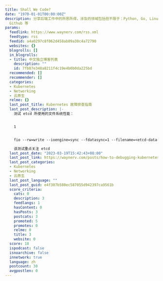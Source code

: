 ```yaml
---
title: Shall We Code?
date: "1970-01-01T00:00:00Z"
description: 分享后端工作中的所思所得，涉及的领域包括但不限于：Python, Go, Linux, Kubernetes, Container, Git,
  Github 等
params:
  feedlink: https://www.waynerv.com/rss.xml
  feedtype: rss
  feedid: a4a0297c8f062d458ab09a30c4a72790
  websites: {}
  blogrolls: []
  in_blogrolls:
  - title: 中文独立博客列表
    description: ""
    id: 7fb87e348a8211f4c19e4b0b0da225bd
  recommended: []
  recommender: []
  categories:
  - Kubernetes
  - Networking
  - 云原生
  relme: {}
  last_post_title: Kubernetes 故障排查指南
  last_post_description: |-
    测试 etcd 所使用的文件系统性能：


    1


    fio --rw=write --ioengine=sync --fdatasync=1 --filename=<etcd-data-dir>/iotest --size=22m --bs=2300 --name=etcdio-bench

    该测试重点关注 etcd
  last_post_date: "2023-03-19T15:42:43+08:00"
  last_post_link: https://waynerv.com/posts/how-to-debugging-kubernetes/
  last_post_categories:
  - Kubernetes
  - Networking
  - 云原生
  last_post_language: ""
  last_post_guid: e4f307b580ec587055d942397ca9561b
  score_criteria:
    cats: 0
    description: 3
    feedlangs: 1
    hasContent: 0
    hasPosts: 3
    postcats: 3
    promoted: 5
    promotes: 0
    relme: 0
    title: 3
    website: 0
  score: 18
  ispodcast: false
  isnoarchive: false
  innetwork: true
  language: zh
  postcount: 30
  avgpostlen: 0
---
```

